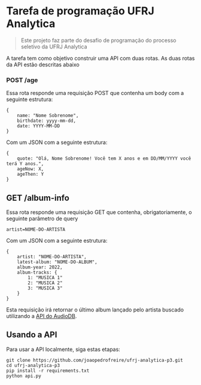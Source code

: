 # Tarefa de programação UFRJ Analytica



> Este projeto faz parte do desafio de programação do processo seletivo da UFRJ Analytica

A tarefa tem como objetivo construir uma API com duas rotas. As duas rotas da API estão descritas abaixo

### POST /age

Essa rota responde uma requisição POST que contenha um body com a seguinte estrutura:

```
{
    name: "Nome Sobrenome",
    birthdate: yyyy-mm-dd,
    date: YYYY-MM-DD
}
```

Com um JSON com a seguinte estrutura:

```
{
    quote: "Olá, Nome Sobrenome! Você tem X anos e em DD/MM/YYYY você terá Y anos.",
    ageNow: X,
    ageThen: Y
}
```

## GET /album-info

Essa rota responde uma requisição GET que contenha, obrigatoriamente, o seguinte parâmetro de query

```
artist=NOME-DO-ARTISTA
```

Com um JSON com a seguinte estrutura:

```
{
    artist: "NOME-DO-ARTISTA",
    latest-album: "NOME-DO-ALBUM",
    album-year: 2022,
    album-tracks: {
        1: "MUSICA 1"
        2: "MUSICA 2"
        3: "MUSICA 3"
    }
}
```

Esta requisição irá retornar o último album lançado pelo artista buscado utilizando a [API do AudioDB](https://www.theaudiodb.com/api_guide.php).

## Usando a API

Para usar a API localmente, siga estas etapas:

```
git clone https://github.com/joaopedrofreire/ufrj-analytica-p3.git
cd ufrj-analytica-p3
pip install -r requirements.txt
python api.py
```